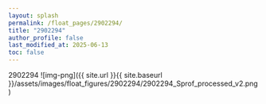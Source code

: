 ```yaml
---
layout: splash
permalink: /float_pages/2902294/
title: "2902294"
author_profile: false
last_modified_at: 2025-06-13
toc: false
---
```

 
2902294
![img-png]({{ site.url }}{{ site.baseurl }}/assets/images/float_figures/2902294/2902294_Sprof_processed_v2.png)